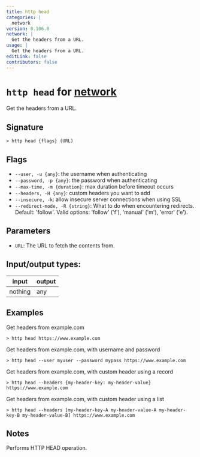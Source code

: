 ```yaml
---
title: http head
categories: |
  network
version: 0.106.0
network: |
  Get the headers from a URL.
usage: |
  Get the headers from a URL.
editLink: false
contributors: false
---
```

<!-- This file is automatically generated. Please edit the command in https://github.com/nushell/nushell instead. -->

# `http head` for [network](/commands/categories/network.md)

<div class='command-title'>Get the headers from a URL.</div>

## Signature

```> http head {flags} (URL)```

## Flags

 -  `--user, -u {any}`: the username when authenticating
 -  `--password, -p {any}`: the password when authenticating
 -  `--max-time, -m {duration}`: max duration before timeout occurs
 -  `--headers, -H {any}`: custom headers you want to add
 -  `--insecure, -k`: allow insecure server connections when using SSL
 -  `--redirect-mode, -R {string}`: What to do when encountering redirects. Default: 'follow'. Valid options: 'follow' ('f'), 'manual' ('m'), 'error' ('e').

## Parameters

 -  `URL`: The URL to fetch the contents from.


## Input/output types:

| input   | output |
| ------- | ------ |
| nothing | any    |
## Examples

Get headers from example.com
```nu
> http head https://www.example.com

```

Get headers from example.com, with username and password
```nu
> http head --user myuser --password mypass https://www.example.com

```

Get headers from example.com, with custom header using a record
```nu
> http head --headers {my-header-key: my-header-value} https://www.example.com

```

Get headers from example.com, with custom header using a list
```nu
> http head --headers [my-header-key-A my-header-value-A my-header-key-B my-header-value-B] https://www.example.com

```

## Notes
Performs HTTP HEAD operation.